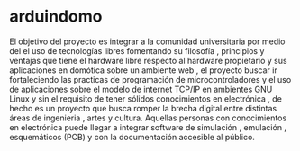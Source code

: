 arduindomo
==========

El objetivo del proyecto es integrar a la comunidad universitaria por medio del el uso de tecnologías libres fomentando  su filosofía , principios y  ventajas que tiene el hardware libre respecto al hardware propietario y sus aplicaciones en domótica  sobre un ambiente web , el proyecto buscar ir fortaleciendo las practicas de programación de microcontroladores y el uso de aplicaciones  sobre el modelo de internet TCP/IP en ambientes GNU Linux y sin el requisito de tener sólidos conocimientos en electrónica , de hecho es un proyecto que busca romper la brecha digital entre distintas áreas de ingenieria , artes y cultura. Aquellas personas  con conocimientos en electrónica puede llegar a integrar software de simulación , emulación , esquemáticos (PCB) y con la documentación accesible al público.
